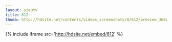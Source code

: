 ```yaml
---
layout: sieutv
title: 612
thumb: http://hdsite.net/contents/videos_screenshots/0/612/preview_360p.mp4.jpg
---
```

{% include iframe src='http://hdsite.net/embed/612' %}
 
